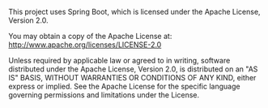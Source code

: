 This project uses Spring Boot, which is licensed under the Apache License, Version 2.0.

You may obtain a copy of the Apache License at: http://www.apache.org/licenses/LICENSE-2.0

Unless required by applicable law or agreed to in writing, software distributed under the Apache License, Version 2.0, is distributed on an "AS IS" BASIS, WITHOUT WARRANTIES OR CONDITIONS OF ANY KIND, either express or implied. See the Apache License for the specific language governing permissions and limitations under the License.
